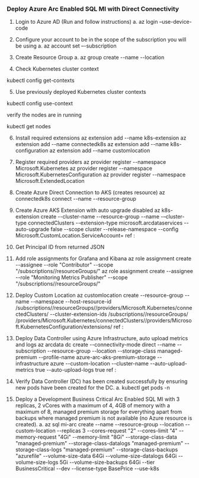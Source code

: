 ### Deploy Azure Arc Enabled SQL MI with Direct Connectivity


1.	Login to Azure AD (Run and follow instructions)
a.	az login –use-device-code
2.	Configure your account to be in the scope of the subscription you will be using
a.	az account set –-subscription <Your Subscription>
3.	Create Resource Group
a.	az group create --name <RG Name> --location <Region>

4.	Check Kubernetes cluster context

kubectl config get-contexts

5.	Use previously deployed Kubernetes cluster contexts

kubectl config use-context <aks name>

verify the nodes are in running

kubectl get nodes

6.	Install required extensions
az extension add --name k8s-extension
az extension add --name connectedk8s
az extension add --name k8s-configuration
az extension add --name customlocation
7.	Register required providers
az provider register --namespace Microsoft.Kubernetes
az provider register --namespace Microsoft.KubernetesConfiguration
az provider register --namespace Microsoft.ExtendedLocation
8.	Create Azure Direct Connection to AKS (creates resource)
az connectedk8s connect --name <AKS Name> --resource-group <RG Name>
9.	Create Azure AKS Extension with auto upgrade disabled
az k8s-extension create --cluster-name <AKS Name> --resource-group <RG Name> --name <Extension Name e.g. arcext> -–cluster-type connectedClusters --extension-type microsoft.arcdataservices --auto-upgrade false --scope cluster --release-namespace <Namespace e.g. arc> --config Microsoft.CustomLocation.ServiceAccount=<Custom Location Service Account e.g. sa-arc-bootstrapper>
ref :

10.	Get Principal ID from returned JSON
11.	Add role assignments for Grafana and Kibana
az role assignment create --assignee <Principal Id> --role "Contributor" --scope "/subscriptions/<Your Subscription Id>/resourceGroups/<RG Name>"
az role assignment create --assignee <Principal Id> --role "Monitoring Metrics Publisher" --scope "/subscriptions/<Your Subscription Id>/resourceGroups/<RG Name>"
12.	Deploy Custom Location
az customlocation create --resource-group <RG Name> --name <Custom Location Name e.g. arc> --namespace <Namespace> --host-resource-id /subscriptions/<Your Subscription Id>/resourceGroups/<RG Name>/providers/Microsoft.Kubernetes/connectedClusters/<AKS Name> --cluster-extension-ids /subscriptions/<Your Subscription Id>/resourceGroups/<RG Name> /providers/Microsoft.Kubernetes/connectedClusters/<AKS Name>/providers/Microsoft.KubernetesConfiguration/extensions/<Extension Name>
ref :

13.	Deploy Data Controller using Azure Infrastructure, auto upload metrics and logs
az arcdata dc create --connectivity-mode direct --name <Data Controller Name e.g. arc-dc> --subscription <Your Subscription Id> --resource-group <RG Name> --location <Region> --storage-class managed-premium --profile-name azure-arc-aks-premium-storage --infrastructure azure --custom-location <Custom Location Name> --cluster-name <AKS Name> --auto-upload-metrics true --auto-upload-logs true
ref :

14.	Verify Data Controller (DC) has been created successfully by ensuring new pods have been created for the DC.
a.	kubectl get pods -n <Namespace>

15.	Deploy a Development Business Critical Arc Enabled SQL MI with 3 replicas, 2 vCores with a maximum of 4, 4GB of memory with a maximum of 8, managed premium storage for everything apart from backups where managed premium is not available (no Azure resource is created).
a.	az sql mi-arc create --name <SQL MI Name> --resource-group <RG Name> --location <Region> --custom-location <Custom Location Name> --replicas 3 --cores-request "2" --cores-limit "4" --memory-request "4Gi" --memory-limit "8Gi" --storage-class-data "managed-premium" --storage-class-datalogs "managed-premium" --storage-class-logs "managed-premium" --storage-class-backups "azurefile" --volume-size-data 64Gi --volume-size-datalogs 64Gi --volume-size-logs 5Gi --volume-size-backups 64Gi --tier BusinessCritical --dev --license-type BasePrice --use-k8s
